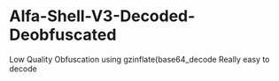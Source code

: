 # Alfa-Shell-V3-Decoded-Deobfuscated
Low Quality Obfuscation using gzinflate(base64_decode Really easy to decode
